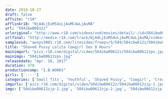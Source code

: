 ```yaml
---
date: 2018-10-27
draft: false
affsite: "r18"
afflinkr18: "NjA4LjEuMS4xLjAuMC4wLjAuMA"
url: "504ibw00612z"
urloriginal: "http://www.r18.com/videos/vod/movies/detail/-/id=504ibw00612z"
urlfinal: "http://media.r18.com/track/NjA4LjEuMS4xLjAuMC4wLjAuMA/videos/vod/movies/detail/-/id=504ibw00612z"
samplevid: "awspv3001.r18.com/litevideo/freepv/5/504/504ibw612z/504ibw612z_dmb_w.mp4"
title: "Shaved Pussy Lolita Cowgirl Sex 8 Hours"
mainimgurl: "pics.r18.com/digital/video/504ibw00612z/504ibw00612zps.jpg"
mainimgs: "504ibw00612zps.jpg"
releasedate: "Apr. 18, 2017"
duration: 478
productioncomp: "I.B.WORKS"
girls: ['----']
categories: ['Small Tits', 'Youthful', 'Shaved Pussy', 'Cowgirl', 'Creampie', 'Compilation', 'Over 4 Hours', 'Hi-Def']
imgurls: ['pics.r18.com/digital/video/504ibw00612z/504ibw00612zjp-1.jpg', 'pics.r18.com/digital/video/504ibw00612z/504ibw00612zjp-2.jpg', 'pics.r18.com/digital/video/504ibw00612z/504ibw00612zjp-3.jpg', 'pics.r18.com/digital/video/504ibw00612z/504ibw00612zjp-4.jpg', 'pics.r18.com/digital/video/504ibw00612z/504ibw00612zjp-5.jpg', 'pics.r18.com/digital/video/504ibw00612z/504ibw00612zjp-6.jpg', 'pics.r18.com/digital/video/504ibw00612z/504ibw00612zjp-7.jpg', 'pics.r18.com/digital/video/504ibw00612z/504ibw00612zjp-8.jpg', 'pics.r18.com/digital/video/504ibw00612z/504ibw00612zjp-9.jpg', 'pics.r18.com/digital/video/504ibw00612z/504ibw00612zjp-10.jpg', 'pics.r18.com/digital/video/504ibw00612z/504ibw00612zjp-11.jpg', 'pics.r18.com/digital/video/504ibw00612z/504ibw00612zjp-12.jpg', 'pics.r18.com/digital/video/504ibw00612z/504ibw00612zjp-13.jpg', 'pics.r18.com/digital/video/504ibw00612z/504ibw00612zjp-14.jpg', 'pics.r18.com/digital/video/504ibw00612z/504ibw00612zjp-15.jpg', 'pics.r18.com/digital/video/504ibw00612z/504ibw00612zjp-16.jpg', 'pics.r18.com/digital/video/504ibw00612z/504ibw00612zjp-17.jpg', 'pics.r18.com/digital/video/504ibw00612z/504ibw00612zjp-18.jpg', 'pics.r18.com/digital/video/504ibw00612z/504ibw00612zjp-19.jpg', 'pics.r18.com/digital/video/504ibw00612z/504ibw00612zjp-20.jpg']
imgs: ['504ibw00612zjp-1.jpg', '504ibw00612zjp-2.jpg', '504ibw00612zjp-3.jpg', '504ibw00612zjp-4.jpg', '504ibw00612zjp-5.jpg', '504ibw00612zjp-6.jpg', '504ibw00612zjp-7.jpg', '504ibw00612zjp-8.jpg', '504ibw00612zjp-9.jpg', '504ibw00612zjp-10.jpg', '504ibw00612zjp-11.jpg', '504ibw00612zjp-12.jpg', '504ibw00612zjp-13.jpg', '504ibw00612zjp-14.jpg', '504ibw00612zjp-15.jpg', '504ibw00612zjp-16.jpg', '504ibw00612zjp-17.jpg', '504ibw00612zjp-18.jpg', '504ibw00612zjp-19.jpg', '504ibw00612zjp-20.jpg']
---
```

